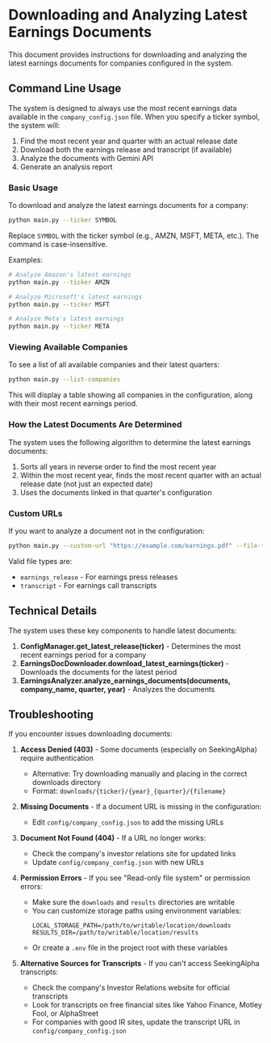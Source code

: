 # Downloading and Analyzing Latest Earnings Documents

This document provides instructions for downloading and analyzing the latest earnings documents for companies configured in the system.

## Command Line Usage

The system is designed to always use the most recent earnings data available in the `company_config.json` file. When you specify a ticker symbol, the system will:

1. Find the most recent year and quarter with an actual release date
2. Download both the earnings release and transcript (if available)
3. Analyze the documents with Gemini API
4. Generate an analysis report

### Basic Usage

To download and analyze the latest earnings documents for a company:

```bash
python main.py --ticker SYMBOL
```

Replace `SYMBOL` with the ticker symbol (e.g., AMZN, MSFT, META, etc.). The command is case-insensitive.

Examples:
```bash
# Analyze Amazon's latest earnings
python main.py --ticker AMZN

# Analyze Microsoft's latest earnings
python main.py --ticker MSFT

# Analyze Meta's latest earnings
python main.py --ticker META
```

### Viewing Available Companies

To see a list of all available companies and their latest quarters:

```bash
python main.py --list-companies
```

This will display a table showing all companies in the configuration, along with their most recent earnings period.

### How the Latest Documents Are Determined

The system uses the following algorithm to determine the latest earnings documents:

1. Sorts all years in reverse order to find the most recent year
2. Within the most recent year, finds the most recent quarter with an actual release date (not just an expected date)
3. Uses the documents linked in that quarter's configuration

### Custom URLs

If you want to analyze a document not in the configuration:

```bash
python main.py --custom-url "https://example.com/earnings.pdf" --file-type earnings_release
```

Valid file types are:
- `earnings_release` - For earnings press releases
- `transcript` - For earnings call transcripts

## Technical Details

The system uses these key components to handle latest documents:

1. **ConfigManager.get_latest_release(ticker)** - Determines the most recent earnings period for a company
2. **EarningsDocDownloader.download_latest_earnings(ticker)** - Downloads the documents for the latest period
3. **EarningsAnalyzer.analyze_earnings_documents(documents, company_name, quarter, year)** - Analyzes the documents

## Troubleshooting

If you encounter issues downloading documents:

1. **Access Denied (403)** - Some documents (especially on SeekingAlpha) require authentication
   - Alternative: Try downloading manually and placing in the correct downloads directory
   - Format: `downloads/{ticker}/{year}_{quarter}/{filename}`

2. **Missing Documents** - If a document URL is missing in the configuration:
   - Edit `config/company_config.json` to add the missing URLs

3. **Document Not Found (404)** - If a URL no longer works:
   - Check the company's investor relations site for updated links
   - Update `config/company_config.json` with new URLs

4. **Permission Errors** - If you see "Read-only file system" or permission errors:
   - Make sure the `downloads` and `results` directories are writable
   - You can customize storage paths using environment variables:
     ```
     LOCAL_STORAGE_PATH=/path/to/writable/location/downloads
     RESULTS_DIR=/path/to/writable/location/results
     ```
   - Or create a `.env` file in the project root with these variables

5. **Alternative Sources for Transcripts** - If you can't access SeekingAlpha transcripts:
   - Check the company's Investor Relations website for official transcripts
   - Look for transcripts on free financial sites like Yahoo Finance, Motley Fool, or AlphaStreet
   - For companies with good IR sites, update the transcript URL in `config/company_config.json` 
